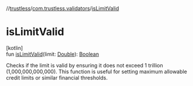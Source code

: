 //[trustless](../../index.md)/[com.trustless.validators](index.md)/[isLimitValid](is-limit-valid.md)

# isLimitValid

[kotlin]\
fun [isLimitValid](is-limit-valid.md)(limit: [Double](https://kotlinlang.org/api/latest/jvm/stdlib/kotlin/-double/index.html)): [Boolean](https://kotlinlang.org/api/latest/jvm/stdlib/kotlin/-boolean/index.html)

Checks if the limit is valid by ensuring it does not exceed 1 trillion (1,000,000,000,000). This function is useful for setting maximum allowable credit limits or similar financial thresholds.
